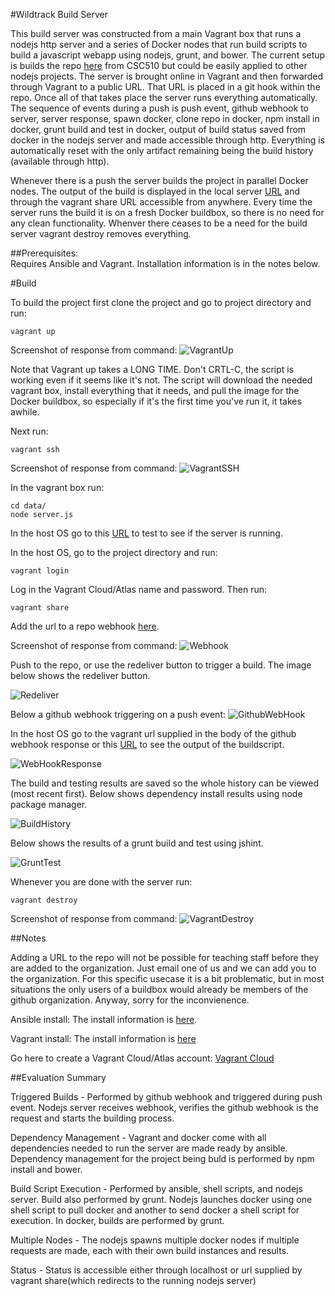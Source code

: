#Wildtrack Build Server

This build server was constructed from a main Vagrant box that runs a nodejs http server and a series of Docker nodes that run build scripts to build a javascript webapp using nodejs, grunt, and bower.  The current setup is builds the repo [here](https://github.com/Wildtrack/MiniProject1) from CSC510 but could be easily applied to other nodejs projects.  The server is brought online in Vagrant and then forwarded through Vagrant to a public URL.  That URL is placed in a git hook within the repo.  Once all of that takes place the server runs everything automatically.  The sequence of events during a push is push event, github webhook to server, server response, spawn docker, clone repo in docker, npm install in docker, grunt build and test in docker, output of build status saved from docker in the nodejs server and made accessible through http.  Everything is automatically reset with the only artifact remaining being the build history (available through http).   

Whenever there is a push the server builds the project in parallel Docker nodes.  The output of the build is displayed in the local server [URL](http://localhost:2234) and through the vagrant share URL accessible from anywhere.  Every time the server runs the build it is on a fresh Docker buildbox, so there is no need for any clean functionality.  Whenver there ceases to be a need for the build server vagrant destroy removes everything.

##Prerequisites:  
Requires Ansible and Vagrant.  Installation information is in the notes below.

#Build

To build the project first clone the project and go to project directory and run:

	vagrant up

Screenshot of response from command:
![VagrantUp](https://github.com/Wildtrack/Server/blob/master/img/VagrantUp.png)

Note that Vagrant up takes a LONG TIME.  Don't CRTL-C, the script is working even if it seems like it's not.  The script will download the needed vagrant box, install everything that it needs, and pull the image for the Docker buildbox, so especially if it's the first time you've run it, it takes awhile.

Next run:

	vagrant ssh

Screenshot of response from command:
![VagrantSSH](https://github.com/Wildtrack/Server/blob/master/img/VagrantSSH.png)

In the vagrant box run:
	
	cd data/
	node server.js
	
In the host OS go to this [URL](http://localhost:2234) to test to see if the server is running.

In the host OS, go to the project directory and run:
	
	vagrant login

Log in the Vagrant Cloud/Atlas name and password.  Then run:

	vagrant share

	
Add the url to a repo webhook [here](https://github.com/Wildtrack/MiniProject1/settings/hooks).  

Screenshot of response from command:
![Webhook](https://github.com/Wildtrack/Server/blob/master/img/Webhook.png)

Push to the repo, or use the redeliver button to trigger a build.  The image below shows the redeliver button.

![Redeliver](https://github.com/Wildtrack/Server/blob/master/img/Redeliver.png)

Below a github webhook triggering on a push event:
![GithubWebHook](https://github.com/Wildtrack/Server/blob/master/img/githook_request.png )

In the host OS go to the vagrant url supplied in the body of the github webhook response or this [URL](http://localhost:2234) to see the output of the buildscript.

![WebHookResponse](https://github.com/Wildtrack/Server/blob/master/img/githook_response.png)

The build and testing results are saved so the whole history can be viewed (most recent first).  Below shows dependency install results using node package manager.

![BuildHistory](https://github.com/Wildtrack/Server/blob/master/img/build_history.png)

Below shows the results of a grunt build and test using jshint.

![GruntTest](https://github.com/Wildtrack/Server/blob/master/img/build_history_grunt.png)

Whenever you are done with the server run:

	vagrant destroy

Screenshot of response from command:
![VagrantDestroy](https://github.com/Wildtrack/Server/blob/master/img/VagrantDestroy.png)

##Notes

Adding a URL to the repo will not be possible for teaching staff before they are added to the organization.  Just email one of us and we can add you to the organization.  For this specific usecase it is a bit problematic, but in most situations the only users of a buildbox would already be members of the github organization.  Anyway, sorry for the inconvienence.

Ansible install:  The install information is [here](http://docs.ansible.com/intro_installation.html).  

Vagrant install:  The install information is [here](https://docs.vagrantup.com/v2/installation/)

Go here to create a Vagrant Cloud/Atlas account: [Vagrant Cloud](https://atlas.hashicorp.com/boxes/search?utm_source=vagrantcloud.com&vagrantcloud=1)

##Evaluation Summary

Triggered Builds - Performed by github webhook and triggered during push event.  Nodejs server receives webhook, verifies the github webhook is the request and starts the building process.

Dependency Management - Vagrant and docker come with all dependencies needed to run the server are made ready by ansible.  Dependency management for the project being buld is performed by npm install and bower.

Build Script Execution - Performed by ansible, shell scripts, and nodejs server.  Build also performed by grunt.  Nodejs launches docker using one shell script to pull docker and another to send docker a shell script for execution.  In docker, builds are performed by grunt. 

Multiple Nodes - The nodejs spawns multiple docker nodes if multiple requests are made, each with their own build instances and results.

Status - Status is accessible either through localhost or url supplied by vagrant share(which redirects to the running nodejs server)



